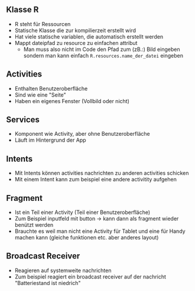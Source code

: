 ## Klasse R
- R steht für Ressourcen
- Statische Klasse die zur kompilierzeit erstellt wird
- Hat viele statische variablen, die automatisch erstellt werden
- Mappt dateipfad zu resource zu einfachen attribut
	- Man muss also nicht im Code den Pfad zum (zB.:) Bild eingeben sondern man kann einfach `R.resources.name_der_datei` eingeben 

## Activities
- Enthalten Benutzeroberfläche
- Sind wie eine "Seite"
- Haben ein eigenes Fenster (Vollbild oder nicht)

## Services
- Komponent wie Activity, aber ohne Benutzeroberfläche
- Läuft im Hintergrund der App

## Intents
- Mit Intents können activities nachrichten zu anderen activities schicken
- Mit einem Intent kann zum beispiel eine andere activitity aufgehen

## Fragment
- Ist ein Teil einer Activity (Teil einer Benutzeroberfläche)
- Zum Beispiel inputfeld mit button -> kann dann als fragment wieder benützt werden
- Brauchte es weil man nicht eine Activity für Tablet und eine für Handy machen kann (gleiche funktionen etc. aber anderes layout)

## Broadcast Receiver
- Reagieren auf systemweite nachrichten
- Zum beispiel reagiert ein broadcast receiver auf der nachricht "Batteriestand ist niedrich"